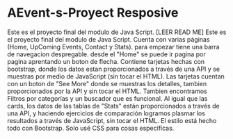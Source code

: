 # AEvent-s-Proyect Resposive
Este es el proyecto final del modulo de Java Script. [LEER READ ME]
Este es el proyecto final del modulo de Java Script. Cuenta con varias páginas (Home, UpComing Events, Contact y Stats).
para empezar tiene una barra de navegacion despregable. 
desde el "Home" se puede ir pagina por pagina aprentando un boton de flecha. 
Contiene tarjetas hechas con bootstrap, donde los datos estan proporcionados a través de una API y se muestras por medio de JavaScript (sin tocar el HTML). 
Las tarjetas cuentan con un boton de "See More" donde se muestras los detalles, tambien proporcionados por la API y sin tocar el HTML.
Tambien encontramos Filtros por categorías y un buscador que es funcional. 
Al igual que las cards, los datos de las tablas de "Stats" están proporcionados a través de una API,  y haciendo ejercicios de comparación logramos plasmar 
los resultados a través de JavaScript, sin tocar el HTML.
El estilo está hecho todo con Bootstrap. Solo usé CSS para cosas especificas.
